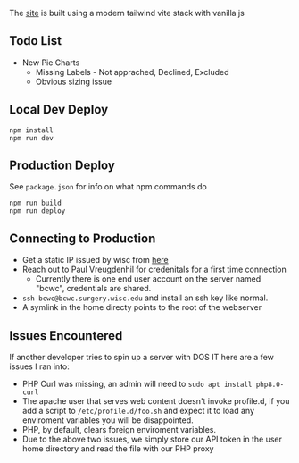 The [site](https://bcwc.surgery.wisc.edu/) is built using a modern tailwind vite stack with vanilla js

## Todo List

* New Pie Charts
    * Missing Labels - Not apprached, Declined, Excluded
    * Obvious sizing issue

## Local Dev Deploy
```
npm install
npm run dev
```
## Production Deploy

See `package.json` for info on what npm commands do

```
npm run build
npm run deploy
```
## Connecting to Production

* Get a static IP issued by wisc from [here](https://access.services.wisc.edu/IPaddress)
* Reach out to Paul Vreugdenhil for credenitals for a first time connection
  * Currently there is one end user account on the server named "bcwc", credentials are shared.
* `ssh bcwc@bcwc.surgery.wisc.edu` and install an ssh key like normal. 
* A symlink in the home directy points to the root of the webserver

## Issues Encountered

If another developer tries to spin up a server with DOS IT here are a few issues I ran into:

* PHP Curl was missing, an admin will need to `sudo apt install php8.0-curl`
* The apache user that serves web content doesn't invoke profile.d, if you add a script to `/etc/profile.d/foo.sh` and expect it to load any enviroment variables you will be disappointed.
* PHP, by default, clears foreign enviroment variables.
* Due to the above two issues, we simply store our API token in the user home directory and read the file with our PHP proxy
